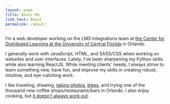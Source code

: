 ```yaml
---
layout: page
title: About Me
link_text: About
permalink: /about/
---
```


<p>I’m a web developer working on the LMS Integrations team at <a href="https://cdl.ucf.edu">the Center for Distributed Learning at the University of Central Florida</a> in Orlando.</p>

I generally work with JavaScript, HTML, and SASS/CSS when working on websites and user interfaces. Lately, I've been sharpening my Python skills while also learning ReactJS. While meeting clients' needs, I always strive to learn something new, have fun, and improve my skills in creating robust, intuitive, and eye-catching work.

I like traveling, drawing, <a href="https://www.flickr.com/photos/superdeathsquid/">taking photos</a>, <a href="http://www.youtube.com/watch?v=kZ4n_LMyrTE">bikes</a>, and trying one of the thousand new coffee shops/restaurants/bars in Orlando. I also enjoy cooking, but <a href="https://www.youtube.com/watch?v=RBPI3oKhyyg">it doesn't always work out</a>.

